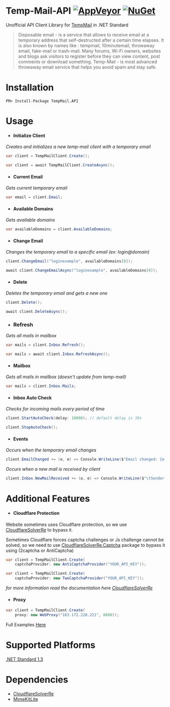 Temp-Mail-API
[![AppVeyor](https://img.shields.io/appveyor/ci/RyuzakiH/Temp-Mail-API/master.svg?maxAge=60)](https://ci.appveyor.com/project/RyuzakiH/Temp-Mail-API)
[![NuGet](https://img.shields.io/nuget/v/TempMail.API.svg?maxAge=60)](https://www.nuget.org/packages/TempMail.API)
===============

Unofficial API Client Library for [TempMail](https://temp-mail.org) in .NET Standard

> Disposable email - is a service that allows to receive email at a temporary address that self-destructed after a certain time elapses. It is also known by names like : tempmail, 10minutemail, throwaway email, fake-mail or trash-mail. Many forums, Wi-Fi owners, websites and blogs ask visitors to register before they can view content, post comments or download something. Temp-Mail - is most advanced throwaway email service that helps you avoid spam and stay safe.

# Installation

`PM> Install-Package TempMail.API`

# Usage

- #### Initialize Client
_Creates and initializes a new temp-mail client with a temporary email_

```csharp
var client = TempMailClient.Create();
```

```csharp
var client = await TempMailClient.CreateAsync();
```

- #### Current Email
_Gets current temporary email_
```csharp
var email = client.Email;
```

- #### Available Domains
_Gets available domains_

```csharp
var availableDomains = client.AvailableDomains;
```

- #### Change Email
_Changes the temporary email to a specific email (ex: login@domain)_

```csharp
client.ChangeEmail("loginexample", availableDomains[0]);
```
```csharp
await client.ChangeEmailAsync("loginexample", availableDomains[0]);
```

- #### Delete
_Deletes the temporary email and gets a new one_

```csharp
client.Delete();
```
```csharp
await client.DeleteAsync();
```

- ### Refresh
_Gets all mails in mailbox_

```csharp
var mails = client.Inbox.Refresh();
```
```csharp
var mails = await client.Inbox.RefreshAsync();
```

- #### Mailbox
_Gets all mails in mailbox (doesn't update from temp-mail)_

```csharp
var mails = client.Inbox.Mails;
```

- #### Inbox Auto Check
_Checks for incoming mails every period of time_

```csharp
client.StartAutoCheck(delay: 10000); // default delay is 10s
```

```csharp
client.StopAutoCheck();
```

- #### Events

_Occurs when the temporary email changes_

```csharp
client.EmailChanged += (o, e) => Console.WriteLine($"Email changed: {e.Email}");
```

_Occurs when a new mail is received by client_

```csharp
client.Inbox.NewMailReceived += (o, e) => Console.WriteLine($"\tSender: {e.Mail.SenderName}\n\tSubject: {e.Mail.Subject}\n\tBody: {e.Mail.TextBody}");
```

# Additional Features

- #### Cloudflare Protection
Website sometimes uses Cloudflare protection, so we use [CloudflareSolverRe](https://www.nuget.org/packages/CloudflareSolverRe) to bypass it.

Sometimes Cloudflare forces captcha challenges or Js challenge cannot be solved, so we need to use [CloudflareSolverRe.Captcha](https://www.nuget.org/packages/CloudflareSolverRe.Captcha) package to bypass it using (2captcha or AntiCaptcha)

```csharp
var client = TempMailClient.Create(
    captchaProvider: new AntiCaptchaProvider("YOUR_API_KEY"));
```

```csharp
var client = TempMailClient.Create(
    captchaProvider: new TwoCaptchaProvider("YOUR_API_KEY"));
```

_for more information read the documentation here [CloudflareSolverRe](https://github.com/RyuzakiH/CloudflareSolverRe)_

- #### Proxy

```csharp
var client = TempMailClient.Create(
    proxy: new WebProxy("163.172.220.221", 8888));
```

Full Examples [Here](https://github.com/RyuzakiH/Temp-Mail-API/tree/master/sample/TempMail.Sample)

# Supported Platforms
[.NET Standard 1.3](https://github.com/dotnet/standard/blob/master/docs/versions.md)

# Dependencies
* [CloudflareSolverRe](https://www.nuget.org/packages/CloudflareSolverRe)
* [MimeKitLite](https://www.nuget.org/packages/MimeKitLite)
